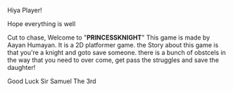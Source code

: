 Hiya Player!

Hope everything is well

Cut to chase, Welcome to "**PRINCESSKNIGHT**" This game is made by Aayan Humayan. It is a 2D platformer game. the Story about this game is that you're a knight and goto save someone.
there is a bunch of obstcels in the way that you need to over come, get pass the struggles and save the daughter! 

Good Luck Sir Samuel The 3rd


